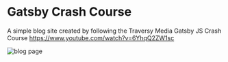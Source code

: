 # Gatsby Crash Course

A simple blog site created by following the Traversy Media Gatsby JS Crash Course
https://www.youtube.com/watch?v=6YhqQ2ZW1sc

![blog page](https://gatsby-crash-course-tm2020.netlify.app/crash-course-blog-post.png)
